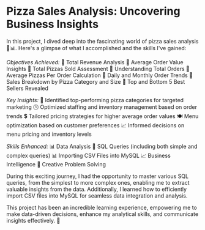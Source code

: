 # Pizza Sales Analysis: Uncovering Business Insights

In this project, I dived deep into the fascinating world of pizza sales analysis 🍕📊. Here's a glimpse of what I accomplished and the skills I've gained:

*Objectives Achieved:* 📌 Total Revenue Analysis 📌 Average Order Value Insights 📌 Total Pizzas Sold Assessment 📌 Understanding Total Orders 📌 Average Pizzas Per Order Calculation 📌 Daily and Monthly Order Trends 📌 Sales Breakdown by Pizza Category and Size 📌 Top and Bottom 5 Best Sellers Revealed

*Key Insights:* 🚀 Identified top-performing pizza categories for targeted marketing 🕒 Optimized staffing and inventory management based on order trends 💲 Tailored pricing strategies for higher average order values 🍽️ Menu optimization based on customer preferences 📈 Informed decisions on menu pricing and inventory levels

*Skills Enhanced:* 📊 Data Analysis 💼 SQL Queries (including both simple and complex queries) 📊 Importing CSV Files into MySQL 📈 Business Intelligence 🧩 Creative Problem Solving

During this exciting journey, I had the opportunity to master various SQL queries, from the simplest to more complex ones, enabling me to extract valuable insights from the data. Additionally, I learned how to efficiently import CSV files into MySQL for seamless data integration and analysis.

This project has been an incredible learning experience, empowering me to make data-driven decisions, enhance my analytical skills, and communicate insights effectively. 🎯

